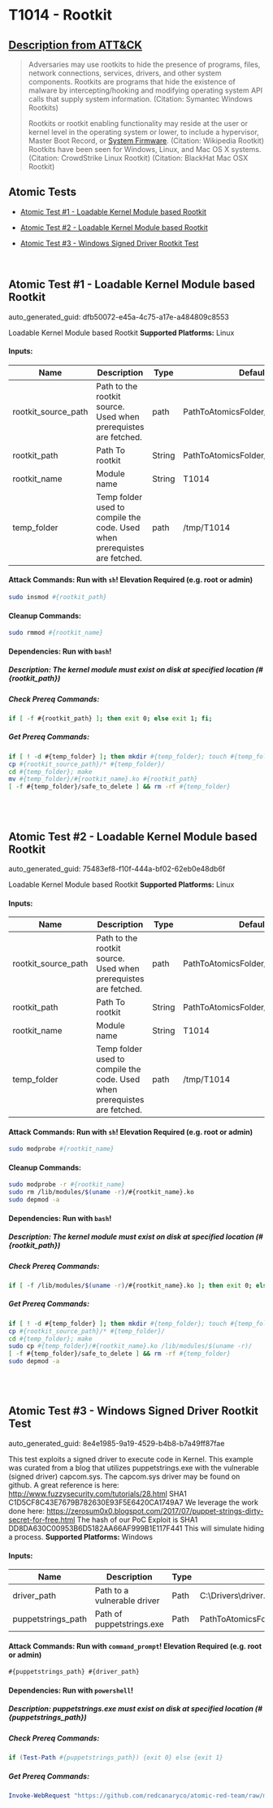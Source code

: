 # T1014 - Rootkit
## [Description from ATT&CK](https://attack.mitre.org/techniques/T1014)
<blockquote>Adversaries may use rootkits to hide the presence of programs, files, network connections, services, drivers, and other system components. Rootkits are programs that hide the existence of malware by intercepting/hooking and modifying operating system API calls that supply system information. (Citation: Symantec Windows Rootkits) 

Rootkits or rootkit enabling functionality may reside at the user or kernel level in the operating system or lower, to include a hypervisor, Master Boot Record, or [System Firmware](https://attack.mitre.org/techniques/T1542/001). (Citation: Wikipedia Rootkit) Rootkits have been seen for Windows, Linux, and Mac OS X systems. (Citation: CrowdStrike Linux Rootkit) (Citation: BlackHat Mac OSX Rootkit)</blockquote>

## Atomic Tests

- [Atomic Test #1 - Loadable Kernel Module based Rootkit](#atomic-test-1---loadable-kernel-module-based-rootkit)

- [Atomic Test #2 - Loadable Kernel Module based Rootkit](#atomic-test-2---loadable-kernel-module-based-rootkit)

- [Atomic Test #3 - Windows Signed Driver Rootkit Test](#atomic-test-3---windows-signed-driver-rootkit-test)


<br/>

## Atomic Test #1 - Loadable Kernel Module based Rootkit

auto_generated_guid: dfb50072-e45a-4c75-a17e-a484809c8553

Loadable Kernel Module based Rootkit
**Supported Platforms:** Linux




#### Inputs:
| Name | Description | Type | Default Value |
|------|-------------|------|---------------|
| rootkit_source_path | Path to the rootkit source. Used when prerequistes are fetched. | path | PathToAtomicsFolder/T1014/src/Linux|
| rootkit_path | Path To rootkit | String | PathToAtomicsFolder/T1014/bin/T1014.ko|
| rootkit_name | Module name | String | T1014|
| temp_folder | Temp folder used to compile the code. Used when prerequistes are fetched. | path | /tmp/T1014|


#### Attack Commands: Run with `sh`!  Elevation Required (e.g. root or admin) 


```sh
sudo insmod #{rootkit_path}
```

#### Cleanup Commands:
```sh
sudo rmmod #{rootkit_name}
```



#### Dependencies:  Run with `bash`!
##### Description: The kernel module must exist on disk at specified location (#{rootkit_path})
##### Check Prereq Commands:
```bash
if [ -f #{rootkit_path} ]; then exit 0; else exit 1; fi;
```
##### Get Prereq Commands:
```bash
if [ ! -d #{temp_folder} ]; then mkdir #{temp_folder}; touch #{temp_folder}/safe_to_delete; fi;
cp #{rootkit_source_path}/* #{temp_folder}/
cd #{temp_folder}; make
mv #{temp_folder}/#{rootkit_name}.ko #{rootkit_path}
[ -f #{temp_folder}/safe_to_delete ] && rm -rf #{temp_folder}
```




<br/>
<br/>

## Atomic Test #2 - Loadable Kernel Module based Rootkit

auto_generated_guid: 75483ef8-f10f-444a-bf02-62eb0e48db6f

Loadable Kernel Module based Rootkit
**Supported Platforms:** Linux




#### Inputs:
| Name | Description | Type | Default Value |
|------|-------------|------|---------------|
| rootkit_source_path | Path to the rootkit source. Used when prerequistes are fetched. | path | PathToAtomicsFolder/T1014/src/Linux|
| rootkit_path | Path To rootkit | String | PathToAtomicsFolder/T1014/bin/T1014.ko|
| rootkit_name | Module name | String | T1014|
| temp_folder | Temp folder used to compile the code. Used when prerequistes are fetched. | path | /tmp/T1014|


#### Attack Commands: Run with `sh`!  Elevation Required (e.g. root or admin) 


```sh
sudo modprobe #{rootkit_name}
```

#### Cleanup Commands:
```sh
sudo modprobe -r #{rootkit_name}
sudo rm /lib/modules/$(uname -r)/#{rootkit_name}.ko
sudo depmod -a
```



#### Dependencies:  Run with `bash`!
##### Description: The kernel module must exist on disk at specified location (#{rootkit_path})
##### Check Prereq Commands:
```bash
if [ -f /lib/modules/$(uname -r)/#{rootkit_name}.ko ]; then exit 0; else exit 1; fi;
```
##### Get Prereq Commands:
```bash
if [ ! -d #{temp_folder} ]; then mkdir #{temp_folder}; touch #{temp_folder}/safe_to_delete; fi;
cp #{rootkit_source_path}/* #{temp_folder}/
cd #{temp_folder}; make        
sudo cp #{temp_folder}/#{rootkit_name}.ko /lib/modules/$(uname -r)/
[ -f #{temp_folder}/safe_to_delete ] && rm -rf #{temp_folder}
sudo depmod -a
```




<br/>
<br/>

## Atomic Test #3 - Windows Signed Driver Rootkit Test

auto_generated_guid: 8e4e1985-9a19-4529-b4b8-b7a49ff87fae

This test exploits a signed driver to execute code in Kernel.
This example was curated from a blog that utilizes puppetstrings.exe with the vulnerable (signed driver) capcom.sys. 
The capcom.sys driver may be found on github. A great reference is here: http://www.fuzzysecurity.com/tutorials/28.html
SHA1 C1D5CF8C43E7679B782630E93F5E6420CA1749A7
We leverage the work done here:
https://zerosum0x0.blogspot.com/2017/07/puppet-strings-dirty-secret-for-free.html
The hash of our PoC Exploit is
SHA1 DD8DA630C00953B6D5182AA66AF999B1E117F441
This will simulate hiding a process.
**Supported Platforms:** Windows




#### Inputs:
| Name | Description | Type | Default Value |
|------|-------------|------|---------------|
| driver_path | Path to a vulnerable driver | Path | C:&#92;Drivers&#92;driver.sys|
| puppetstrings_path | Path of puppetstrings.exe | Path | PathToAtomicsFolder&#92;T1014&#92;bin&#92;puppetstrings.exe|


#### Attack Commands: Run with `command_prompt`!  Elevation Required (e.g. root or admin) 


```cmd
#{puppetstrings_path} #{driver_path}
```




#### Dependencies:  Run with `powershell`!
##### Description: puppetstrings.exe must exist on disk at specified location (#{puppetstrings_path})
##### Check Prereq Commands:
```powershell
if (Test-Path #{puppetstrings_path}) {exit 0} else {exit 1}
```
##### Get Prereq Commands:
```powershell
Invoke-WebRequest "https://github.com/redcanaryco/atomic-red-team/raw/master/atomics/T1014/bin/puppetstrings.exe" -OutFile "#{puppetstrings_path}"
```




<br/>

